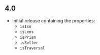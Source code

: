 4.0
---

* Initial release containing the properties:
  * `isIso`
  * `isLens`
  * `isPrism`
  * `isSetter`
  * `isTraversal`
